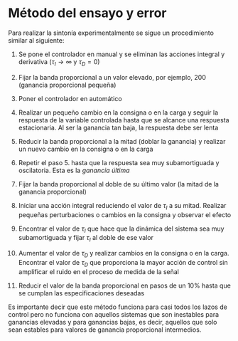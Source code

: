 # Método del ensayo y error

Para realizar la sintonía experimentalmente se sigue un procedimiento similar al siguiente:

1.  Se pone el controlador en manual y se eliminan las acciones integral y derivativa ($\tau_I \to \infty$ y $\tau_D = 0$)

2.  Fijar la banda proporcional a un valor elevado, por ejemplo, 200 (ganancia proporcional pequeña)

3.  Poner el controlador en automático

4.  Realizar un pequeño cambio en la consigna o en la carga y seguir la respuesta de la variable controlada hasta que se alcance una respuesta estacionaria. Al ser la ganancia tan baja, la respuesta debe ser lenta

5.  Reducir la banda proporcional a la mitad (doblar la ganancia) y realizar un nuevo cambio en la consigna o en la carga

6.  Repetir el paso 5. hasta que la respuesta sea muy subamortiguada y oscilatoria. Esta es la *ganancia última*

7.  Fijar la banda proporcional al doble de su último valor (la mitad de la ganancia proporcional)

8.  Iniciar una acción integral reduciendo el valor de $\tau_I$ a su mitad. Realizar pequeñas perturbaciones o cambios en la consigna y observar el efecto

9.  Encontrar el valor de $\tau_I$ que hace que la dinámica del sistema sea muy subamortiguada y fijar $\tau_I$ al doble de ese valor

10. Aumentar el valor de $\tau_D$ y realizar cambios en la consigna o en la carga. Encontrar el valor de $\tau_D$ que proporciona la mayor acción de control sin amplificar el ruido en el proceso de medida de la señal

11. Reducir el valor de la banda proporcional en pasos de un 10% hasta que se cumplan las especificaciones deseadas

Es importante decir que este método funciona para casi todos los lazos de control pero no funciona con aquellos sistemas que son inestables para ganancias elevadas y para ganancias bajas, es decir, aquellos que solo sean estables para valores de ganancia proporcional intermedios.